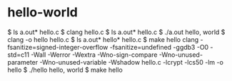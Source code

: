 # hello-world
$ ls
a.out*  hello.c
$ clang hello.c
$ ls
a.out*  hello.c
$ ./a.out
hello, world
$ clang -o hello hello.c
$ ls
a.out*  hello*  hello.c
$ make hello
clang -fsanitize=signed-integer-overflow -fsanitize=undefined -ggdb3 -O0 -std=c11 -Wall -Werror -Wextra -Wno-sign-compare -Wno-unused-parameter -Wno-unused-variable -Wshadow    hello.c  -lcrypt -lcs50 -lm -o hello
$ ./hello
hello, world
$ make hello

